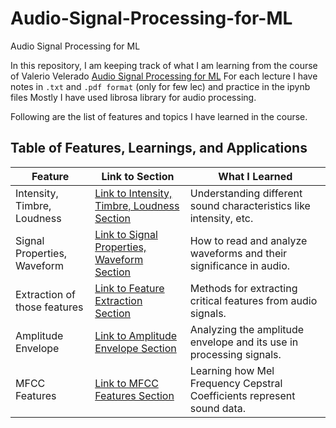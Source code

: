# Audio-Signal-Processing-for-ML

Audio Signal Processing for ML

In this repository, I am keeping track of what I am learning from the course of Valerio Velerado [Audio Signal Processing for ML](https://www.youtube.com/playlist?list=PL-wATfeyAMNqIee7cH3q1bh4QJFAaeNv0)
For each lecture I have notes in `.txt` and `.pdf format` (only for few lec) and practice in the ipynb files
Mostly I have used librosa library for audio processing. 

Following are the list of features and topics I have learned in the course. 
## Table of Features, Learnings, and Applications

| Feature                         | Link to Section                                      | What I Learned                                                       |
|----------------------------------|-----------------------------------------------------|----------------------------------------------------------------------|
| Intensity, Timbre, Loudness      | [Link to Intensity, Timbre, Loudness Section](#)     | Understanding different sound characteristics like intensity, etc.    |
| Signal Properties, Waveform      | [Link to Signal Properties, Waveform Section](#)     | How to read and analyze waveforms and their significance in audio.    |
| Extraction of those features     | [Link to Feature Extraction Section](#)              | Methods for extracting critical features from audio signals.          |
| Amplitude Envelope               | [Link to Amplitude Envelope Section](#)              | Analyzing the amplitude envelope and its use in processing signals.   |
| MFCC Features                    | [Link to MFCC Features Section](#)                   | Learning how Mel Frequency Cepstral Coefficients represent sound data.|

